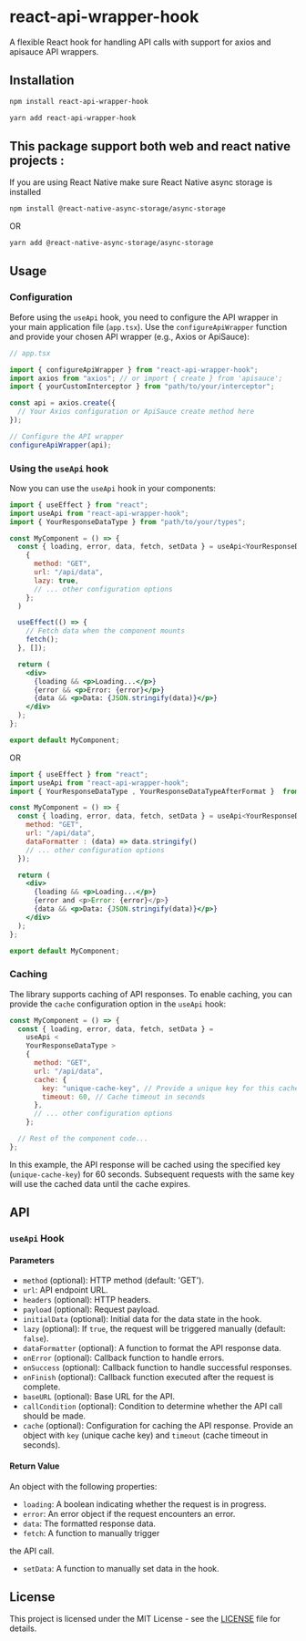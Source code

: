 # react-api-wrapper-hook

A flexible React hook for handling API calls with support for axios and apisauce API wrappers.

## Installation

```bash
npm install react-api-wrapper-hook
```

```bash
yarn add react-api-wrapper-hook
```

## This package support both web and react native projects :

If you are using React Native make sure React Native async storage is installed

```bash
npm install @react-native-async-storage/async-storage
```

OR

```bash
yarn add @react-native-async-storage/async-storage
```

## Usage

### Configuration

Before using the `useApi` hook, you need to configure the API wrapper in your main application file (`app.tsx`). Use the `configureApiWrapper` function and provide your chosen API wrapper (e.g., Axios or ApiSauce):

```jsx
// app.tsx

import { configureApiWrapper } from "react-api-wrapper-hook";
import axios from "axios"; // or import { create } from 'apisauce';
import { yourCustomInterceptor } from "path/to/your/interceptor";

const api = axios.create({
  // Your Axios configuration or ApiSauce create method here
});

// Configure the API wrapper
configureApiWrapper(api);
```

### Using the `useApi` hook

Now you can use the `useApi` hook in your components:

```jsx
import { useEffect } from "react";
import useApi from "react-api-wrapper-hook";
import { YourResponseDataType } from "path/to/your/types";

const MyComponent = () => {
  const { loading, error, data, fetch, setData } = useApi<YourResponseDataType>(
    {
      method: "GET",
      url: "/api/data",
      lazy: true,
      // ... other configuration options
    };
  )

  useEffect(() => {
    // Fetch data when the component mounts
    fetch();
  }, []);

  return (
    <div>
      {loading && <p>Loading...</p>}
      {error && <p>Error: {error}</p>}
      {data && <p>Data: {JSON.stringify(data)}</p>}
    </div>
  );
};

export default MyComponent;
```

OR

```jsx
import { useEffect } from "react";
import useApi from "react-api-wrapper-hook";
import { YourResponseDataType , YourResponseDataTypeAfterFormat }  from 'path/to/your/types'

const MyComponent = () => {
  const { loading, error, data, fetch, setData } = useApi<YourResponseDataType,YourResponseDataTypeAfterFormat>({
    method: "GET",
    url: "/api/data",
    dataFormatter : (data) => data.stringify()
    // ... other configuration options
  });

  return (
    <div>
      {loading && <p>Loading...</p>}
      {error and <p>Error: {error}</p>}
      {data && <p>Data: {JSON.stringify(data)}</p>}
    </div>
  );
};

export default MyComponent;
```

### Caching

The library supports caching of API responses. To enable caching, you can provide the `cache` configuration option in the `useApi` hook:

```jsx
const MyComponent = () => {
  const { loading, error, data, fetch, setData } =
    useApi <
    YourResponseDataType >
    {
      method: "GET",
      url: "/api/data",
      cache: {
        key: "unique-cache-key", // Provide a unique key for this cache
        timeout: 60, // Cache timeout in seconds
      },
      // ... other configuration options
    };

  // Rest of the component code...
};
```

In this example, the API response will be cached using the specified key (`unique-cache-key`) for 60 seconds. Subsequent requests with the same key will use the cached data until the cache expires.

## API

### `useApi` Hook

#### Parameters

- `method` (optional): HTTP method (default: 'GET').
- `url`: API endpoint URL.
- `headers` (optional): HTTP headers.
- `payload` (optional): Request payload.
- `initialData` (optional): Initial data for the data state in the hook.
- `lazy` (optional): If `true`, the request will be triggered manually (default: `false`).
- `dataFormatter` (optional): A function to format the API response data.
- `onError` (optional): Callback function to handle errors.
- `onSuccess` (optional): Callback function to handle successful responses.
- `onFinish` (optional): Callback function executed after the request is complete.
- `baseURL` (optional): Base URL for the API.
- `callCondition` (optional): Condition to determine whether the API call should be made.
- `cache` (optional): Configuration for caching the API response. Provide an object with `key` (unique cache key) and `timeout` (cache timeout in seconds).

#### Return Value

An object with the following properties:

- `loading`: A boolean indicating whether the request is in progress.
- `error`: An error object if the request encounters an error.
- `data`: The formatted response data.
- `fetch`: A function to manually trigger

the API call.

- `setData`: A function to manually set data in the hook.

## License

This project is licensed under the MIT License - see the [LICENSE](LICENSE) file for details.
